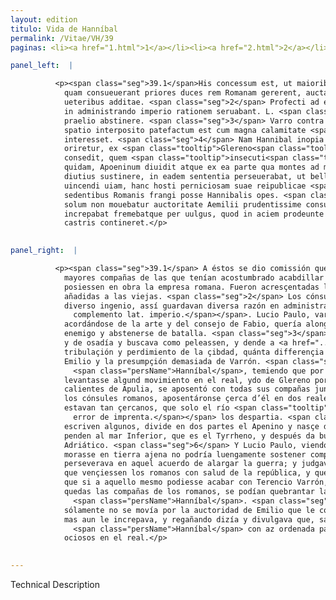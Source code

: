 ```yaml
---
layout: edition
titulo: Vida de Hanníbal
permalink: /Vitae/VH/39
paginas: <li><a href="1.html">1</a></li><li><a href="2.html">2</a></li><li><a href="3.html">3</a></li><li><a href="4.html">4</a></li><li><a href="5.html">5</a></li><li><a href="6.html">6</a></li><li><a href="7.html">7</a></li><li><a href="8.html">8</a></li><li><a href="9.html">9</a></li><li><a href="10.html">10</a></li><li><a href="11.html">11</a></li><li><a href="12.html">12</a></li><li><a href="13.html">13</a></li><li><a href="14.html">14</a></li><li><a href="15.html">15</a></li><li><a href="16.html">16</a></li><li><a href="17.html">17</a></li><li><a href="18.html">18</a></li><li><a href="19.html">19</a></li><li><a href="20.html">20</a></li><li><a href="21.html">21</a></li><li><a href="22.html">22</a></li><li><a href="23.html">23</a></li><li><a href="24.html">24</a></li><li><a href="25.html">25</a></li><li><a href="26.html">26</a></li><li><a href="27.html">27</a></li><li><a href="28.html">28</a></li><li><a href="29.html">29</a></li><li><a href="30.html">30</a></li><li><a href="31.html">31</a></li><li><a href="32.html">32</a></li><li><a href="33.html">33</a></li><li><a href="34.html">34</a></li><li><a href="35.html">35</a></li><li><a href="36.html">36</a></li><li><a href="37.html">37</a></li><li><a href="38.html">38</a></li><li><a href="39.html">39</a></li><li><a href="40.html">40</a></li><li><a href="41.html">41</a></li><li><a href="42.html">42</a></li><li><a href="43.html">43</a></li><li><a href="44.html">44</a></li><li><a href="45.html">45</a></li><li><a href="46.html">46</a></li><li><a href="47.html">47</a></li><li><a href="48.html">48</a></li><li><a href="49.html">49</a></li><li><a href="50.html">50</a></li><li><a href="51.html">51</a></li><li><a href="52.html">52</a></li><li><a href="53.html">53</a></li><li><a href="54.html">54</a></li><li><a href="55.html">55</a></li><li><a href="56.html">56</a></li><li><a href="57.html">57</a></li><li><a href="58.html">58</a></li><li><a href="59.html">59</a></li><li><a href="60.html">60</a></li><li><a href="61.html">61</a></li><li><a href="62.html">62</a></li><li><a href="63.html">63</a></li><li><a href="64.html">64</a></li><li><a href="65.html">65</a></li><li><a href="66.html">66</a></li><li><a href="67.html">67</a></li><li><a href="68.html">68</a></li><li><a href="69.html">69</a></li><li><a href="70.html">70</a></li><li><a href="71.html">71</a></li><li><a href="72.html">72</a></li><li><a href="73.html">73</a></li><li><a href="74.html">74</a></li><li><a href="75.html">75</a></li><li><a href="76.html">76</a></li><li><a href="77.html">77</a></li><li><a href="78.html">78</a></li><li><a href="79.html">79</a></li><li><a href="80.html">80</a></li><li><a href="81.html">81</a></li><li><a href="82.html">82</a></li><li><a href="83.html">83</a></li><li><a href="84.html">84</a></li><li><a href="85.html">85</a></li><li><a href="86.html">86</a></li><li><a href="87.html">87</a></li><li><a href="88.html">88</a></li><li><a href="89.html">89</a></li><li><a href="90.html">90</a></li><li><a href="91.html">91</a></li><li><a href="92.html">92</a></li><li><a href="93.html">93</a></li><li><a href="94.html">94</a></li><li><a href="95.html">95</a></li><li><a href="96.html">96</a></li>

panel_left:  |

          <p><span class="seg">39.1</span>His concessum est, ut maioribus copiis
            quam consueuerant priores duces rem Romanam gererent, auctae legiones et nouae quoque
            ueteribus additae. <span class="seg">2</span> Profecti ad exercitum consules diuersi ingenii diuersam
            in administrando imperio rationem seruabant. L. <span class="tooltip">Paulus<span class="tooltiptext">Fabius <span class="siglas">U</span> </span></span>, uir prudens et Fabianae artis et consilii memor, bellum trahere, hostem morari,
            praelio abstinere. <span class="seg">3</span> Varro contra furere audere certamen exposcere. At breui
            spatio interposito patefactum est cum magna calamitate <span class="tooltip">ac<span class="tooltiptext">ac prope <span class="siglas">F N P S W</span> </span></span> pernicie ciuitatis, quantum inter modestiam Aemilii et Varronis arrogantiam
            interesset. <span class="seg">4</span> Nam Hannibal inopia frumenti timens ne aliquis motus in castris
            oriretur, ex <span class="tooltip">Glereno<span class="tooltiptext">Glireno <span class="siglas">s</span> </span></span> profectus cum calidiora petiisset Apuliae loca. Cum omnibus copiis ad Cannas
            consedit, quem <span class="tooltip">insecuti<span class="tooltiptext">in insecuti <span class="siglas">G v</span> </span></span> Romani consules bina prope posuerunt castra, ita inter <span class="tooltip">se iuncta<span class="tooltiptext">se seiuncta <span class="siglas">E F M N P R S U W r s</span> </span></span> ut tantum Aufido dirimerentur amne. <span class="seg">5</span> Is solus fluuiorum, ut tradunt
            quidam, Apoeninum diuidit atque ex ea parte qua montes ad mare Inferum spectant <span class="tooltip">oritur, in<span class="tooltiptext">oritur: et in <span class="siglas">M U</span> oritur et in <span class="siglas">N P R S W</span> </span></span> Adriaticum influit sinum. <span class="seg">6</span> Verum Lucius Paulus cum <span class="tooltip">uideret<span class="tooltiptext">uidetur <span class="siglas">U</span> </span></span> Poenum in aliena morantem terra, non posse tot tamque diuersarum gentium copias
            diutius sustinere, in eadem sententia perseuerabat, ut bellum duceret. Hanc unam tutam
            uincendi uiam, hanc hosti perniciosam suae reipublicae <span class="tooltip">salutem<span class="tooltiptext">salutarem <span class="siglas">E F M N P R S U W r s</span> </span></span> esse censebat. Quod si hoc Caio Terentio peruasum esset, satis apparebat a
            sedentibus Romanis frangi posse Hannibalis opes. <span class="seg">7</span> Sed uir inquieti animi non
            solum non mouebatur auctoritate Aemilii prudentissime consulentis, sed ipsum etiam
            increpabat fremebatque per uulgus, quod in aciem prodeunte hoste militem ociosum in
            castris contineret.</p>
        

panel_right:  |

          <p><span class="seg">39.1</span> A éstos se dio comissión que ellos, con
            mayores compañas de las que tenían acostumbrado acabdillar los primeros capitanes,
            posiessen en obra la empresa romana. Fueron acresçentadas las legiones y otras nuevas
            añadidas a las viejas. <span class="seg">2</span> Los cónsules fueron al exérçito y, como eran de
            diverso ingenio, assí guardavan diversa razón en administrar<span class="nota"><sup>13</sup><span class="texto_nota">P. omite el
              complemento lat. imperio.</span></span>. Lucio Paulo, varón prudente,
            acordándose de la arte y del consejo de Fabio, quería alongar la guerra y detener al
            enemigo y abstenerse de batalla. <span class="seg">3</span> Varro, al contrario, estava lleno de furia
            y de osadía y buscava como peleassen, y dende a <a href="../public/images/1491/172r.png" target="new"><img class="facs" src="https://alfonsodepalencia.github.io/Vitae/public/images/facs_icon.jpg"/></a>[172r,b] poco espaçio se mostró con grand
            tribulaçión y perdimiento de la çibdad, quánta differençia oviesse entre la modestia de
            Emilio y la presumpçión demasiada de Varrón. <span class="seg">4</span> Ca
              <span class="persName">Hanníbal</span>, temiendo que por falta de mantenimiento de pan se
            levantasse algund movimiento en el real, ydo de Glereno por llegar a otros logares más
            calientes de Apulia, se aposentó con todas sus compañas junto a Cannas; y seguiéndole
            los cónsules romanos, aposentáronse çerca d’él en dos reales, y los unos de los otros
            estavan tan çercanos, que solo el río <span class="tooltip">Aufido<span class="tooltiptext">Ausido  </span></span><span class="nota"><sup>14</sup><span class="texto_nota">Aufido: en la traducción palentina aparece Ausido, quizás por un
              error de imprenta.</span></span> los despartia. <span class="seg">5</span> Aqueste sólo río, segund
            escriven algunos, divide en dos partes el Apenino y nasçe de la parte que los montes
            penden al mar Inferior, que es el Tyrrheno, y después da buelta a salir al mar
            Adriático. <span class="seg">6</span> Y Lucio Paulo, viendo a <span class="persName">Hanníbal</span> que si
            morasse en tierra ajena no podría luengamente sostener compañas de tan diversas gentes,
            perseverava en aquel acuerdo de alargar la guerra; y judgava que éste un camino era para
            que vençiessen los romanos con salud de la república, y que los enemigos pereçiessen; y
            que si a aquello mesmo podiesse acabar con Terencio Varrón, se pareçía bien que, estando
            quedas las compañas de los romanos, se podían quebrantar las fuerças y favores de
              <span class="persName">Hanníbal</span>. <span class="seg">7</span> Mas aquel varón de ánimo no reposado, no
            sólamente no se movía por la auctoridad de Emilio que le consejava con tanta prudençia,
            mas aun le increpava, y regañando dizía y divulgava que, saliendo
              <span class="persName">Hanníbal</span> con az ordenada para pelear, Emilio tenía a los romanos
            ociosos en el real.</p>
        

---
```


Technical Description 